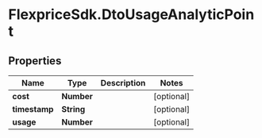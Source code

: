 # FlexpriceSdk.DtoUsageAnalyticPoint

## Properties

Name | Type | Description | Notes
------------ | ------------- | ------------- | -------------
**cost** | **Number** |  | [optional] 
**timestamp** | **String** |  | [optional] 
**usage** | **Number** |  | [optional] 


